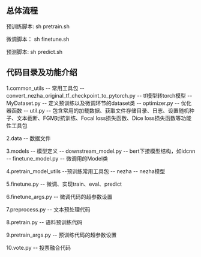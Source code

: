 ## 总体流程
预训练脚本:
sh pretrain.sh

微调脚本：
sh finetune.sh

预测脚本:
sh predict.sh

## 代码目录及功能介绍
1.common_utils              -- 常用工具包
 -- convert_nezha_original_tf_checkpoint_to_pytorch.py   -- tf模型转torch模型
 -- MyDataset.py                 -- 定义预训练以及微调环节的dataset类
 -- optimizer.py                 -- 优化器函数
 -- util.py                      -- 包含常用的加载数据、获取文件存储目录、日志、设置随机种子、文本截断、FGM对抗训练、Focal loss损失函数、Dice loss损失函数等功能性工具包

2.data                      -- 数据文件

3.models                    -- 模型定义
 -- downstream_model.py          -- bert下接模型结构，如idcnn
 -- finetune_model.py            -- 微调用的Model类

4.pretrain_model_utils      --预训练常用工具包
 -- nezha                        -- nezha模型

5.finetune.py               -- 微调、实现train、eval、predict

6.finetune_args.py          -- 微调代码的超参数设置

7.preprocess.py             -- 文本预处理代码

8.pretrain.py               -- 语料预训练代码

9.pretrain_args.py          -- 预训练代码的超参数设置

10.vote.py                  -- 投票融合代码






